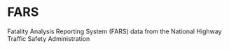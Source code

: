 # FARS
Fatality Analysis Reporting System (FARS) data from the National Highway Traffic Safety Administration
